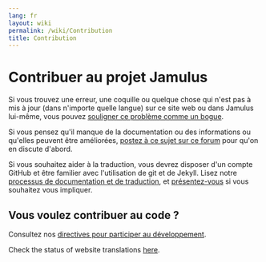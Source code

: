 ```yaml
---
lang: fr
layout: wiki
permalink: /wiki/Contribution
title: Contribution
---
```


# Contribuer au projet Jamulus

Si vous trouvez une erreur, une coquille ou quelque chose qui n'est pas à mis à jour (dans n'importe quelle langue) sur ce site web ou dans Jamulus lui-même, vous pouvez <a href="https://github.com/jamulussoftware/jamulus/issues">souligner ce problème comme un bogue</a>.

Si vous pensez qu'il manque de la documentation ou des informations ou qu'elles peuvent être améliorées, <a href="https://github.com/jamulussoftware/jamulus/discussions">postez à ce sujet sur ce forum</a> pour qu'on en discute d'abord.

Si vous souhaitez aider à la traduction, vous devrez disposer d'un compte GitHub et être familier avec l'utilisation de git et de Jekyll. Lisez notre [processus de documentation et de traduction](https://github.com/jamulussoftware/jamuluswebsite/blob/changes/CONTRIBUTING.md), et [présentez-vous](https://github.com/jamulussoftware/jamulus/discussions) si vous souhaitez vous impliquer.


## Vous voulez contribuer au code ?

Consultez nos [directives pour participer au développement](https://github.com/jamulussoftware/jamulus/blob/master/CONTRIBUTING.md).

Check the status of website translations [here](/wiki/statistics).
